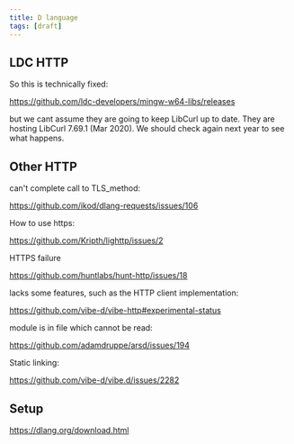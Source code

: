 ```yaml
---
title: D language
tags: [draft]
---
```


## LDC HTTP

So this is technically fixed:

<https://github.com/ldc-developers/mingw-w64-libs/releases>

but we cant assume they are going to keep LibCurl up to date. They are hosting
LibCurl 7.69.1 (Mar 2020). We should check again next year to see what happens.

## Other HTTP

can't complete call to TLS_method:

<https://github.com/ikod/dlang-requests/issues/106>

How to use https:

<https://github.com/Kripth/lighttp/issues/2>

HTTPS failure

<https://github.com/huntlabs/hunt-http/issues/18>

lacks some features, such as the HTTP client implementation:

<https://github.com/vibe-d/vibe-http#experimental-status>

module is in file which cannot be read:

<https://github.com/adamdruppe/arsd/issues/194>

Static linking:

<https://github.com/vibe-d/vibe.d/issues/2282>

## Setup

<https://dlang.org/download.html>
